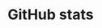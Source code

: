 
# GitHub stats
<!-- ![](https://github-readme-stats.vercel.app/api?username=0xAnto&theme=radical&hide_border=false&include_all_commits=true&count_private=true)<br/>  -->
<!-- ![](https://github-readme-streak-stats.herokuapp.com/?user=0xAnto&theme=radical&hide_border=false)<br/> -->
<!-- ![](https://github-readme-stats.vercel.app/api/top-langs/?username=0xAnto&theme=radical&hide_border=false&include_all_commits=true&count_private=true&)<br/>  -->
<!--  ## 🏆GitHub Trophies -->
<!-- ![](https://github-profile-trophy.vercel.app/?username=0xAnto&theme=radical&no-frame=false&no-bg=false&margin-w=8&layout=compact) -->

